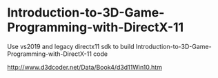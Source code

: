 # Introduction-to-3D-Game-Programming-with-DirectX-11

Use vs2019 and legacy directx11 sdk to build Introduction-to-3D-Game-Programming-with-DirectX-11 code 

http://www.d3dcoder.net/Data/Book4/d3d11Win10.htm
